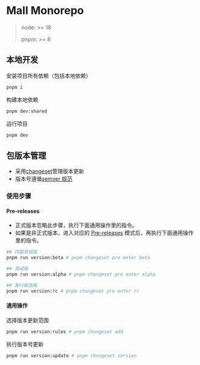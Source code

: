 # Mall Monorepo

> node: >= 18
> 
> pnpm: >= 8

## 本地开发

安装项目所有依赖（包括本地依赖）

```bash
pnpm i
```

构建本地依赖

```bash
pnpm dev:shared
```

运行项目

```bash
pnpm dev 
```

## 包版本管理

* 采用[changeset](https://pnpm.io/zh/using-changesets)管理版本更新
* 版本号遵循[semver 规范](https://semver.org/lang/zh-CN/)

### 使用步骤

#### Pre-releases

* 正式版本忽略此步骤，执行下面通用操作里的指令。
* 如果是非正式版本，进入对应的 [Pre-releases](https://github.com/changesets/changesets/blob/main/docs/prereleases.md#prereleases) 模式后，再执行下面通用操作里的指令。

```bash
## 内部测试版
pnpm run version:beta # pnpm changeset pre enter beta

## 测试版
pnpm run version:alpha # pnpm changeset pre enter alpha

## 发行候选版
pnpm run version:rc # pnpm changeset pre enter rc
```

#### 通用操作

选择版本更新范围

```bash
pnpm run version:rules # pnpm changeset add
```

执行版本号更新

```bash
pnpm run version:update # pnpm changeset version
```
